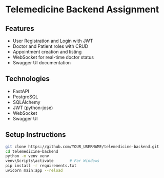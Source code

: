 # Telemedicine Backend Assignment

## Features
- User Registration and Login with JWT
- Doctor and Patient roles with CRUD
- Appointment creation and listing
- WebSocket for real-time doctor status
- Swagger UI documentation

## Technologies
- FastAPI
- PostgreSQL
- SQLAlchemy
- JWT (python-jose)
- WebSocket
- Swagger UI

## Setup Instructions

```bash
git clone https://github.com/YOUR_USERNAME/telemedicine-backend.git
cd telemedicine-backend
python -m venv venv
venv\Scripts\activate       # For Windows
pip install -r requirements.txt
uvicorn main:app --reload
